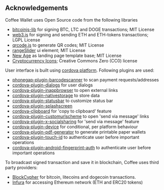 Acknowledgements
----------------

Coffee Wallet uses Open Source code from the following libraries

 * [bitcoinjs-lib](https://github.com/bitcoinjs/bitcoinjs-lib) for signing BTC, LTC and DOGE transactions; MIT License
 * [web3.js](https://github.com/ethereum/web3.js/) for signing and sending ETH and ETH-tokens transactions; LGPL License
 * [qrcode.js](https://davidshimjs.github.io/qrcodejs/) to generate QR codes; MIT License
 * [rangeSlider](https://github.com/Stryzhevskyi/rangeSlider/) ui element; MIT License
 * [New Age](http://startbootstrap.com/template-overviews/new-age/) as landing page template base; MIT License
 * [Cryptocurrency Icons](https://github.com/cjdowner/cryptocurrency-icons); Creative Commons Zero (CC0) license

User interface is built using [cordova platform](https://cordova.apache.org/). Following plugins are used:

 * [phonegap-plugin-barcodescanner](https://www.npmjs.com/package/phonegap-plugin-barcodescanner) to scan payment requests/addresses
 * [cordova-plugin-dialogs](https://www.npmjs.com/package/cordova-plugin-dialogs) for user dialogs
 * [cordova-plugin-inappbrowser](https://www.npmjs.com/package/cordova-plugin-inappbrowser) to open external links
 * [cordova-plugin-nativestorage](https://www.npmjs.com/package/cordova-plugin-nativestorage) to store data
 * [cordova-plugin-statusbar](https://www.npmjs.com/package/cordova-plugin-statusbar) to customize status bar
 * [cordova-plugin-splashscreen](https://www.npmjs.com/package/cordova-plugin-splashscreen)
 * [cordova-clipboard](https://www.npmjs.com/package/cordova-clipboard) for 'copy to clipboard' feature
 * [cordova-plugin-customurlscheme](https://www.npmjs.com/package/cordova-plugin-customurlscheme) to open 'send via message' links
 * [cordova-plugin-x-socialsharing](https://www.npmjs.com/package/cordova-plugin-x-socialsharing) for 'send via message' feature
 * [cordova-plugin-device](https://www.npmjs.com/package/cordova-plugin-device) for conditional, per platform behaviour
 * [cordova-plugin-pdf-generator](https://www.npmjs.com/package/cordova-plugin-pdf-generator) to generate printable paper wallets
 * [cordova-plugin-touch-id](https://www.npmjs.com/package/cordova-plugin-touch-id) to authenticate user before important operations
 * [cordova-plugin-android-fingerprint-auth](https://www.npmjs.com/package/cordova-plugin-android-fingerprint-auth) to authenticate user before important operations

To broadcast signed transaction and save it in blockchain, Coffee uses third party providers:

 * [BlockCypher](https://www.blockcypher.com/) for bitcoin, litecoins and dogecoin transactions.
 * [Infura](https://infura.io/) for accessing Ethereum network (ETH and ERC20 tokens)
